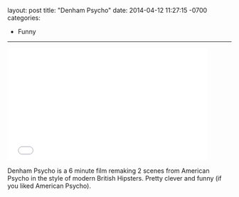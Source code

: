 layout: post
title:  "Denham Psycho"
date:   2014-04-12 11:27:15 -0700
categories:
  - Funny
---

<iframe class="embedly-embed" src="//cdn.embedly.com/widgets/media.html?src=https%3A%2F%2Fwww.youtube.com%2Fembed%2FIpHU6TkqWjs%3Ffeature%3Doembed&url=https%3A%2F%2Fwww.youtube.com%2Fwatch%3Fv%3DIpHU6TkqWjs&image=https%3A%2F%2Fi.ytimg.com%2Fvi%2FIpHU6TkqWjs%2Fhqdefault.jpg&key=d815972c91e546edb5d2d02e509f8b1c&type=text%2Fhtml&schema=youtube" width="450" height="253" scrolling="no" frameborder="0" allowfullscreen></iframe>

Denham Psycho is a 6 minute film remaking 2 scenes from American Psycho in the style of modern British Hipsters. Pretty clever and funny (if you liked American Psycho).
